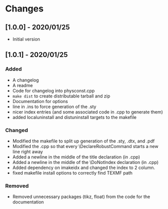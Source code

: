 # Changes
## [1.0.0] - 2020/01/25
- Initial version
## [1.0.1] - 2020/01/25
### Added
- A changelog
- A readme
- Code for changelog into physconst.cpp
- `make dist` to create distributable tarball and zip
- Documentation for options
- line in .ins to force generation of the .sty
- nicer index entries (and some associated code in .cpp to generate them)
- added localuninstall and distuninstall targets to the makefile
### Changed
- Modified the makefile to split up generation of the .sty, .dtx, and .pdf
- Modified the .cpp so that every \DeclareRobustCommand starts a new line right away
- Added a newline in the middle of the title declaration (in .cpp)
- Added a newline in the middle of the \DoNotIndex declaration (in .cpp)
- Added dependency on imakeidx and changed the index to 2 column.
- fixed makefile install options to correctly find TEXMF path
### Removed
- Removed unnecessary packages (tikz, float) from the code for the documentation


